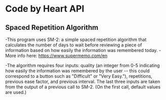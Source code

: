 # Code by Heart API

## Spaced Repetition Algorithm 

-This program uses SM-2: a simple spaced repetition algorithm that 
calculates the number of days to wait before reviewing a piece of 
information based on how easily the information was remembered today.
-More info here: https://www.supermemo.com/en

-The algorithm requires four inputs: quality (an integer from 0-5 indicating how easily the information was remembered by the user -- this could correspond to a button such as "Difficult" or "Very Easy."), repetitions, previous ease factor, and previous interval. The last three inputs are taken from the output of a previous call to SM-2. (On the first call, default values are used.)


